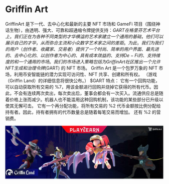 # Griffin Art

GriffinArt 是下一代、去中心化和最新的主要 NFT 市场和 GameFi 项目（围绕神话生物），由透明、强大、可靠和超通缩令牌提供支持：$GART
在格里芬艺术平台上，我们正在为各种不同类型的才华横溢的艺术家建立一个通用的基础，他们可以展示自己的才华，从而弥合主流和小众数字艺术家之间的差距。为此，我们为我们的用户（创作者、收藏家、交易者）提供了一个时尚、简单的用户界面、最先进的、去中心化的、以创作者为中心的、具有成本效益的、支持 De-Fi 的、支持维度的和一个通用的市场。
我们的市场进入策略包括为 Griffin Art 社区推出一个允许 NFT 生成和治理令牌 ($GART) 的 NFT 市场。 Griffin Art 是一个包罗万象的 NFT 市场，利用币安智能链的潜力实现可访问性、NFT 共享、创建和所有权。
（游戏（Griffin Land）的详细信息将很快公布。）
$GART 特点：
它有一个回购功能，可以自动获取所有交易的 %7，用该金额进行回购并烧掉它获得的所有代币。因此，不会有连续两次卖出，每次卖出后，董事会都会有一次买入。流通供应总是随着价格上涨而减少。机器人也不能滥用这种回购机制，该功能的某些部分已升级以使其无懈可击。
它有一个再分配功能，将所有交易的 %2 代币金额按比例分配给持有者。因此，持有者拥有的代币数量总是随着每笔交易而增加。
还有 %2 的营销费。

![1080x360](1080x360.jpg)
